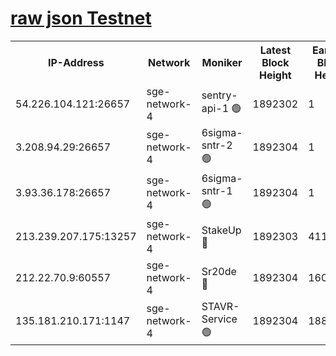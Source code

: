 
[raw json Testnet](https://rpc-check.sget.stavr.tech/sget/rpc-sget-result.json)
=


<table><tr><th>IP-Address</th><th>Network</th><th>Moniker</th><th>Latest Block Height</th><th>Earliest Block Height</th><th>Catching Up</th><th>Tx Index</th><th>Voting Power</th><th>Scan Time</th></tr><tr><td>54.226.104.121:26657</td><td>sge-network-4</td><td>sentry-api-1 🟢</td><td>1892302</td><td>1</td><td>False</td><td>on</td><td>0</td><td>2024-03-07T02:31:03.320278023UTC</td></tr><tr><td>3.208.94.29:26657</td><td>sge-network-4</td><td>6sigma-sntr-2 🟢</td><td>1892304</td><td>1</td><td>False</td><td>on</td><td>0</td><td>2024-03-07T02:31:12.600216316UTC</td></tr><tr><td>3.93.36.178:26657</td><td>sge-network-4</td><td>6sigma-sntr-1 🟢</td><td>1892304</td><td>1</td><td>False</td><td>on</td><td>0</td><td>2024-03-07T02:31:15.263120515UTC</td></tr><tr><td>213.239.207.175:13257</td><td>sge-network-4</td><td>StakeUp 🔴</td><td>1892303</td><td>411001</td><td>False</td><td>off</td><td>100</td><td>2024-03-07T02:31:11.649129129UTC</td></tr><tr><td>212.22.70.9:60557</td><td>sge-network-4</td><td>Sr20de 🔴</td><td>1892304</td><td>1608978</td><td>False</td><td>on</td><td>104</td><td>2024-03-07T02:31:21.744224618UTC</td></tr><tr><td>135.181.210.171:1147</td><td>sge-network-4</td><td>STAVR-Service 🟢</td><td>1892304</td><td>1888001</td><td>False</td><td>on</td><td>0</td><td>2024-03-07T02:31:11.984436495UTC</td></tr></table>

